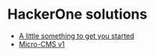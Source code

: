 # HackerOne solutions

- [A little something to get you started](./start.md)
- [Micro-CMS v1](./micro-cms-1.md)